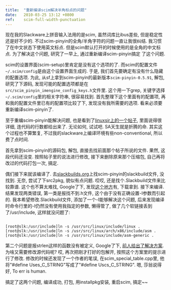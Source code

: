 ```yaml
---
title:  "重新编译scim解决半角标点的问题"
date:   2010-03-25 13:12 +0800
ref:    scim-full-width-punctuation
---
```



现在我的Slackware上拼音输入法用的是scim, 虽然词库比ibus差些, 但是稳定性还是好不少的. 不过scim-pinyin的全角/半角字符的问题一直让我很纠结. 我习惯了在中文状态下使用英文标点. 但是scim默认打开的时候使用的是全角的中文标点. 为了解决这个问题, 研究了一早上, 通过重新编译scim-pinyin搞定 了这个问题.

scim的设置界面(scim-setup)里肯定是没有这个选项的了. 而scim的配置文件`~/.scim/config`是由这个设置界面生成的. 于是, 我们首先要确定有没有什么隐藏的配置选项. 为此, 从sf上拿到scim-pinyin的最新版本`scim-pinyin-0.5.91`, 解包, 研究了下源码, 发现可能的配置选项都是在`src/scim_pinyin_imengine_config_keys.h`文件里. 这个用一下grep, 关键字选择`~/.scim/config`里的相关字符串, 很容易找到. 首先整理下这个里面有的配置项, 再和我的配置文件里已有的配置项比较了下, 发现没有我所需要的选项. 看来必须要重新编译scim-pinyin了.

至于重编scim-pinyin能解决问题, 也是看到了[linuxsir上的一个帖子](http://www.linuxsir.org/bbs/thread89948.html), 里面说得很详细, 连代码的行数都给出来了. 无论如何, 试试吧. SA天生就是折腾的命. 其实这个过程也不算繁复, 不过我的slackware上编译环境有些non-conventional, 所以费了点时间.

首先拿到scim-pinyin的源码包, 解包, 直接去找前面那个帖子所说的文件. 果然, 这段代码还没变. 按照帖子里的说法进行修改, 接下来删除原来那个压缩包, 自己再将改过的代码打包一次, 搞定.

偶们接下来就该编译了. 去[slackbuilds.org](http://www.slackbuilds.org)上找scim-pinyin的slackbuild文件, 没找到. 无奈, 尝试了下src2pkg, 貌似有点问题. 哎哎, 还是找个.Slackbuild文件来比较靠谱. 这个也不算太难找, Google了下, 发现[这个地方](http://slackware.osuosl.org/slackware_source/x/scim-pinyin/)有, 下载拿到. 接下来编译. 结果发现两类错误, 第一类是报找不到.h文件, 这个由于没有正确设置-I参数而引起的. 我本希望修改.Slackbuild文件, 添加了一个-I能够解决这个问题, 后来发现编译时命令行里的-I仍然没有使用我指定的参数, 懒得管了, 做了几个软链接丢到了/usr/include, 这样就没问题了:

<pre class="code" data-lang="bash"><code>
[root@slk:/usr/include]ln -s /usr/src/linux/include/linux .
[root@slk:/usr/include]ln -s /usr/src/linux/arch/x86/include/asm .
[root@slk:/usr/include]ln -s /usr/src/linux/include/asm-generic .
</code></pre>

第二个问题是报strlen这样的函数没有被定义, Google了下, [前人给出了解决方案](http://blog.csdn.net/sanlinux/archive/2010/01/10/5171234.aspx). 为啥又需要修改源代码呢? 哎, 再次把刚才打好的包解开, 按照这个方案里的提示进行了修改. 修改的时候还发现了一个作者的笔误, 在scim_special_table.cpp里, 他将"#define Uses_C_STRING"写成了"#define Uscs_C_STRING". 嗯, 莎翁说得好, To err is human.

搞定了这两个问题, 编译成功, 打包, 用installpkg安装, 重启scim, 搞定~~
